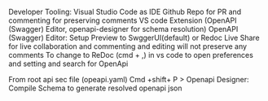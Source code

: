   
Developer Tooling:
Visual Studio Code as IDE
Github Repo for PR and commenting for preserving comments
VS code Extension (OpenAPI (Swagger) Editor, openapi-designer for schema resolution)
OpenAPI (Swagger) Editor: Setup Preview to SwggerUI(default) or Redoc
Live Share for live collaboration and commenting and editing will not preserve any comments
To change to ReDoc (cmd + ,) in vs code to open preferences and setting and search for OpenApi

From root api sec file (opeapi.yaml) Cmd +shift+ P > Openapi Designer: Compile Schema to generate resolved openapi json
